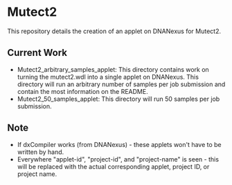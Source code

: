 # Mutect2

This repository details the creation of an applet on DNANexus for Mutect2.

## Current Work
- Mutect2_arbitrary_samples_applet: This directory contains work on turning the mutect2.wdl into a single applet on DNANexus. This directory will run an arbitrary number of samples per job submission and contain the most information on the README.
- Mutect2_50_samples_applet: This directory will run 50 samples per job submission.

## Note
- If dxCompiler works (from DNANexus) - these applets won't have to be written by hand.
- Everywhere "applet-id", "project-id", and "project-name" is seen - this will be replaced with the actual corresponding applet, project ID, or project name.
